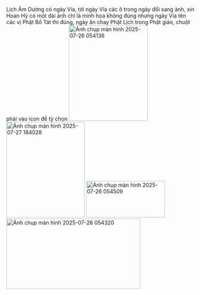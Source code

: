 Lịch Âm Dương có ngày Vía, tới ngày Vía các ô trong ngày đổi sang ảnh, xin Hoan Hỷ có một dài ảnh chỉ là minh họa không đúng nhưng ngày Vía tên các vị Phật Bồ Tát thì đúng, ngày ăn chay Phật Lịch trong Phật giáo, chuột phải vào icon để tỳ chọn
<img width="209" height="254" alt="Ảnh chụp màn hình 2025-07-26 054136" src="https://github.com/user-attachments/assets/76869f8f-709a-48c9-bdbf-5553fb8e1106" />
<img width="208" height="254" alt="Ảnh chụp màn hình 2025-07-27 184028" src="https://github.com/user-attachments/assets/05593fd7-3db7-4dc1-b105-55a83b19d9b0" />
<img width="209" height="97" alt="Ảnh chụp màn hình 2025-07-26 054509" src="https://github.com/user-attachments/assets/81d17b73-226a-4700-a89d-5233805652ae" />
<img width="355" height="187" alt="Ảnh chụp màn hình 2025-07-26 054320" src="https://github.com/user-attachments/assets/5e19fcf2-26b0-4282-a540-0151e63361ff" />
